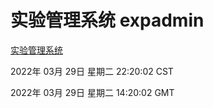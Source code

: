 # 实验管理系统 expadmin
[实验管理系统](http://59.174.25.134:56808/expadmin-782313d2-e1b1-4ea7-932e-3a55e6a1a4d0/)

2022年 03月 29日 星期二 22:20:02 CST

2022年 03月 29日 星期二 14:20:02 GMT
